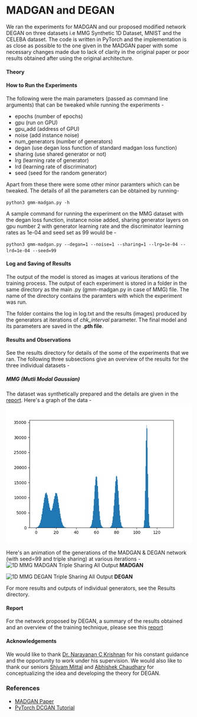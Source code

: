 # MADGAN and DEGAN
We ran the experiments for MADGAN and our proposed modified network DEGAN on three datasets i.e MMG Synthetic 1D Dataset, MNIST and the CELEBA dataset. The code is written in PyTorch and the implementation is as close as possible to the one given in the MADGAN paper with some necessary changes made due to lack of clarity in the original paper or poor results obtained after using the original architecture.

#### Theory

#### How to Run the Experiments
The following were the main parameters (passed as command line arguments) that can be tweaked while running the experiments -
* epochs (number of epochs)
* gpu (run on GPU)
* gpu_add (address of GPU)
* noise (add instance noise)
* num_generators (number of generators)
* degan (use degan loss function of standard madgan loss function)
* sharing (use shared generator or not)
* lrg (learning rate of generator)
* lrd (learning rate of discriminator)
* seed (seed for the random generator)

Apart from these there were some other minor paramters which can be tweaked. The details of all the parameters can be obtained by running-

`python3 gmm-madgan.py -h`

A sample command for running the experiment on the MMG dataset with the degan loss function, instance noise added, sharing generator layers on gpu number 2 with generator learning rate and the discriminator learning rates as 1e-04 and seed set as 99 would be -

`python3 gmm-madgan.py --degan=1 --noise=1 --sharing=1 --lrg=1e-04 --lrd=1e-04 --seed=99`

#### Log and Saving of Results
The output of the model is stored as images at various iterations of the training process. The output of each experiment is stored in a folder in the same directory as the main .py (gmm-madgan.py in case of MMG) file. The name of the directory contains the paramters with which the experiment was run.

The folder contains the log in log.txt and the results (images) produced by the generators at iterations of *chk_interval* parameter. The final model and its parameters are saved in the **.pth file**.

#### Results and Observations
See the results directory for details of the some of the experiments that we ran. The following three subsections give an overview of the results for the three individual datasets -
##### MMG (Mutli Modal Gaussian)
The dataset was synthetically prepared and the details are given in the [report](https://iitrpr.ac.in). Here's a graph of the data -
![1D MMG Synthetic Dataset](Results/GMM/dset/dset.png)

Here's an animation of the generations of the MADGAN & DEGAN network (with seed=99 and triple sharing) at various iterations -
![1D MMG MADGAN Triple Sharing All Output](Results/GMM/triple-madgan/resultCOLOR.gif)
                        **MADGAN**

![1D MMG DEGAN Triple Sharing All Output](Results/GMM/triple-degan/resultCOLOR.gif)
                        **DEGAN**

For more results and outputs of individual generators, see the Results directory.

#### Report
For the network  proposed by DEGAN, a summary of the results obtained and an overview of the training technique, please see this [report](https://github.com)

#### Acknowledgements
We would like to thank [Dr. Narayanan C Krishnan](http://cse.iitrpr.ac.in/ckn/teaching.html) for his constant guidance and the opportunity to work under his supervision. We would also like to thank our seniors [Shivam Mittal](https://github.com/shivam5/SimpleRISC_Plagiarism_Checker) and [Abhishek Chaudhary](https://www.linkedin.com/in/abhishek-chaudhary-556171108/) for conceptualizing the idea and developing the theory for DEGAN.

### **References**
* [MADGAN Paper](https://arxiv.org/pdf/1704.02906.pdf)
* [PyTorch DCGAN Tutorial](https://pytorch.org/tutorials/beginner/dcgan_faces_tutorial.html)
